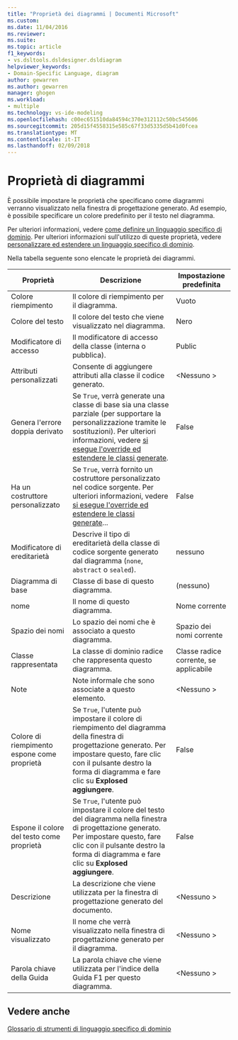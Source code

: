 ```yaml
---
title: "Proprietà dei diagrammi | Documenti Microsoft"
ms.custom: 
ms.date: 11/04/2016
ms.reviewer: 
ms.suite: 
ms.topic: article
f1_keywords:
- vs.dsltools.dsldesigner.dsldiagram
helpviewer_keywords:
- Domain-Specific Language, diagram
author: gewarren
ms.author: gewarren
manager: ghogen
ms.workload:
- multiple
ms.technology: vs-ide-modeling
ms.openlocfilehash: c00ec651510da84594c370e312112c50bc545606
ms.sourcegitcommit: 205d15f4558315e585c67f33d5335d5b41d0fcea
ms.translationtype: MT
ms.contentlocale: it-IT
ms.lasthandoff: 02/09/2018
---
```

# <a name="properties-of-diagrams"></a>Proprietà di diagrammi
È possibile impostare le proprietà che specificano come diagrammi verranno visualizzato nella finestra di progettazione generato. Ad esempio, è possibile specificare un colore predefinito per il testo nel diagramma.  
  
 Per ulteriori informazioni, vedere [come definire un linguaggio specifico di dominio](../modeling/how-to-define-a-domain-specific-language.md). Per ulteriori informazioni sull'utilizzo di queste proprietà, vedere [personalizzare ed estendere un linguaggio specifico di dominio](../modeling/customizing-and-extending-a-domain-specific-language.md).  
  
 Nella tabella seguente sono elencate le proprietà dei diagrammi.  
  
|Proprietà|Descrizione|Impostazione predefinita|  
|--------------|-----------------|-------------|  
|Colore riempimento|Il colore di riempimento per il diagramma.|Vuoto|  
|Colore del testo|Il colore del testo che viene visualizzato nel diagramma.|Nero|  
|Modificatore di accesso|Il modificatore di accesso della classe (interna o pubblica).|Public|  
|Attributi personalizzati|Consente di aggiungere attributi alla classe il codice generato.|\<Nessuno >|  
|Genera l'errore doppia derivato|Se `True`, verrà generate una classe di base sia una classe parziale (per supportare la personalizzazione tramite le sostituzioni). Per ulteriori informazioni, vedere [si esegue l'override ed estendere le classi generate](../modeling/overriding-and-extending-the-generated-classes.md).|False|  
|Ha un costruttore personalizzato|Se `True`, verrà fornito un costruttore personalizzato nel codice sorgente. Per ulteriori informazioni, vedere [si esegue l'override ed estendere le classi generate](../modeling/overriding-and-extending-the-generated-classes.md)...|False|  
|Modificatore di ereditarietà|Descrive il tipo di ereditarietà della classe di codice sorgente generato dal diagramma (`none`, `abstract` o `sealed`).|nessuno|  
|Diagramma di base|Classe di base di questo diagramma.|(nessuno)|  
|nome|Il nome di questo diagramma.|Nome corrente|  
|Spazio dei nomi|Lo spazio dei nomi che è associato a questo diagramma.|Spazio dei nomi corrente|  
|Classe rappresentata|La classe di dominio radice che rappresenta questo diagramma.|Classe radice corrente, se applicabile|  
|Note|Note informale che sono associate a questo elemento.|\<Nessuno >|  
|Colore di riempimento espone come proprietà|Se `True`, l'utente può impostare il colore di riempimento del diagramma della finestra di progettazione generato. Per impostare questo, fare clic con il pulsante destro la forma di diagramma e fare clic su **Explosed aggiungere**.|False|  
|Espone il colore del testo come proprietà|Se `True`, l'utente può impostare il colore del testo del diagramma nella finestra di progettazione generato. Per impostare questo, fare clic con il pulsante destro la forma di diagramma e fare clic su **Explosed aggiungere**.|False|  
|Descrizione|La descrizione che viene utilizzata per la finestra di progettazione generato del documento.|\<Nessuno >|  
|Nome visualizzato|Il nome che verrà visualizzato nella finestra di progettazione generato per il diagramma.|\<Nessuno >|  
|Parola chiave della Guida|La parola chiave che viene utilizzata per l'indice della Guida F1 per questo diagramma.|\<Nessuno >|  
  
## <a name="see-also"></a>Vedere anche  
 [Glossario di strumenti di linguaggio specifico di dominio](http://msdn.microsoft.com/ca5e84cb-a315-465c-be24-76aa3df276aa)